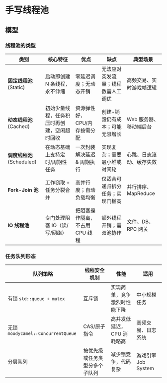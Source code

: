 # 手写线程池

## 模型

### 线程池的类型

| 类别                    | 核心特征                   | 优点                 | 缺点                | 典型场景           |
| --------------------- | ---------------------- | ------------------ | ----------------- | -------------- |
| **固定线程池** (Static)    | 启动即创建 N 条线程，永不伸缩       | 零延迟调度；无动态开销        | 无法应对突发流量；线程数需人工调优 | 高频交易、实时游戏帧逻辑   |
| **动态线程池** (Cached)    | 初始少量线程，任务积压时再创建，空闲超时回收 | 资源弹性好，CPU/内存按需分配   | 创建-销毁仍有成本；可能无限增长  | Web 服务器、移动端后台  |
| **调度线程池** (Scheduled) | 在动态基础上支持定时/周期性任务       | 一次封装解决延迟 & 周期执行    | 实现复杂；需要最小堆或时间轮    | 心跳、日志滚动、缓存失效   |
| **Fork-Join 池**       | 工作窃取 + 任务分裂合并          | 高并行度；自动负载均衡        | 仅适合可递归拆分任务；实现门槛高  | 并行排序、MapReduce |
| **IO 线程池**            | 专门处理阻塞 IO（读/写/网络）      | 把阻塞操作隔离，不占用 CPU 线程 | 额外线程开销；需双池协作      | 文件、DB、RPC 网关   |

### 任务队列形态

| 队列策略                             | 线程安全机制          | 性能              | 适用              |
| -------------------------------- | --------------- | --------------- | --------------- |
| 有锁 `std::queue + mutex`          | 互斥锁             | 实现简单，竞争激烈时性能下降  | 中小规模任务          |
| 无锁 `moodycamel::ConcurrentQueue` | CAS/原子指令        | 高并发低延迟，CPU 消耗略高 | 高频交易、日志系统       |
| 分层队列                             | 按优先级或任务类型分多个子队列 | 减少锁竞争，代码复杂      | 游戏引擎 Job System |

